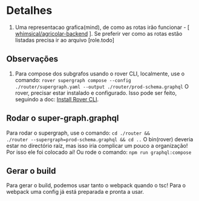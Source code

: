 # Detalhes
1. Uma representacao grafica(mind), de como as rotas irão funcionar - [ [whimsical/agricolar-backend](https://whimsical.com/agricolar-backend-4UH6FTjHKyn9JASEhP7VRP) ]. Se preferir ver como as rotas estão listadas precisa ir ao arquivo [role.todo]

## Observações
1. Para compose dos subgrafos usando o rover CLI, localmente, use o comando:
<code>rover supergraph compose --config ./router/supergraph.yaml --output ./router/prod-schema.graphql</code>
O rover, precisar estar instalado e configurado. Isso pode ser feito, seguindo a doc: [Install Rover CLI](https://www.apollographql.com/docs/federation/quickstart/setup/#install-the-rover-cli).

## Rodar o super-graph.graphql
Para rodar o supergraph, use o comando: <code>cd ./router && ./router --supergraph=prod-schema.graphql && cd ..</code>
O bin(rover) deveria estar no directório raíz, mas isso iria complicar um pouco a organização! Por isso ele foi colocado aí! Ou rode o comando: <code>npm run graphql:compose</code>

## Gerar o build
Para gerar o build, podemos usar tanto o webpack quando o tsc! Para o webpack uma config já está preparada e pronta a usar.